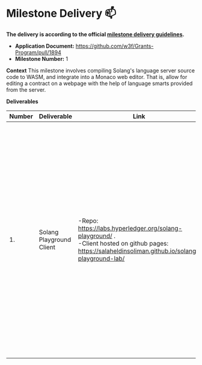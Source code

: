 # Milestone Delivery :mailbox:

**The delivery is according to the official [milestone delivery guidelines](https://github.com/w3f/Grants-Program/blob/master/docs/Support%20Docs/milestone-deliverables-guidelines.md).**  

* **Application Document:** https://github.com/w3f/Grants-Program/pull/1894
* **Milestone Number:** 1

**Context** 
This milestone involves compiling Solang's language server source code to WASM, and integrate into a Monaco web editor. That is, allow for editing a contract on a webpage with the help of language smarts provided from the server.


**Deliverables**


| Number | Deliverable              | Link                                                                                                                                                    | Notes                                                                                                                                                                                                                                                                                                                                                                |
| ------ | ------------------------ | ------------------------------------------------------------------------------------------------------------------------------------------------------- | -------------------------------------------------------------------------------------------------------------------------------------------------------------------------------------------------------------------------------------------------------------------------------------------------------------------------------------------------------------------- |
| 1.     | Solang Playground Client | -Repo: https://labs.hyperledger.org/solang-playground/ .<br> -Client hosted on github pages: https://salaheldinsoliman.github.io/solang-playground-lab/ | - I didn't include a Dockerfile for this milestone as I thought it is not needed at this point. Evaluators can easily visit the testing link to test the mentioned functionality. <br> - In the editor, I thought it is a good idea to keep the debugging consoles displayed in the bottom of the page. This makes evaluation and testing more easy. (In my opinion) |


